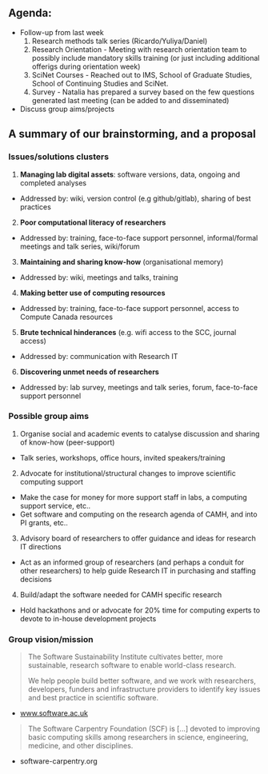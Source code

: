 ## Agenda: 
 - Follow-up from last week 
   1. Research methods talk series (Ricardo/Yuliya/Daniel)
   2. Research Orientation - Meeting with research orientation team to possibly include mandatory skills training (or just including additional offerigs during orientation week)
   3. SciNet Courses - Reached out to IMS, School of Graduate Studies, School of Continuing Studies and SciNet.
   4. Survey - Natalia has prepared a survey based on the few questions generated last meeting (can be added to and disseminated)
 - Discuss group aims/projects


## A summary of our brainstorming, and a proposal
### Issues/solutions clusters
1. **Managing lab digital assets**: software versions, data, ongoing and completed analyses
 - Addressed by: wiki, version control (e.g github/gitlab), sharing of best practices
  
2. **Poor computational literacy of researchers**
 - Addressed by: training, face-to-face support personnel, informal/formal meetings and talk series, wiki/forum

3. **Maintaining and sharing know-how** (organisational memory)
 - Addressed by: wiki, meetings and talks, training
 
4. **Making better use of computing resources**
 - Addressed by: training, face-to-face support personnel, access to Compute Canada resources
 
5. **Brute technical hinderances** (e.g. wifi access to the SCC, journal access)
 - Addressed by: communication with Research IT

6. **Discovering unmet needs of researchers**
 - Addressed by: lab survey, meetings and talk series, forum, face-to-face support personnel

### Possible group aims
1. Organise social and academic events to catalyse discussion and sharing of know-how (peer-support)
 - Talk series, workshops, office hours, invited speakers/training
 
2. Advocate for institutional/structural changes to improve scientific computing support
 - Make the case for money for more support staff in labs, a computing support service, etc..
 - Get software and computing on the research agenda of CAMH, and into PI grants, etc.. 
 
3. Advisory board of researchers to offer guidance and ideas for research IT directions
 - Act as an informed group of researchers (and perhaps a conduit for other researchers) to help guide Research IT in purchasing and staffing decisions

4. Build/adapt the software needed for CAMH specific research
 - Hold hackathons and or advocate for 20% time for computing experts to devote to in-house development projects

### Group vision/mission

> The Software Sustainability Institute cultivates better, more sustainable, research software to enable world-class  research.
>
> We help people build better software, and we work with researchers, developers, funders and infrastructure providers to identify key issues and best practice in scientific software.

- www.software.ac.uk

> The Software Carpentry Foundation (SCF) is [...] devoted to improving basic computing skills among researchers in science, engineering, medicine, and other disciplines. 

- software-carpentry.org
